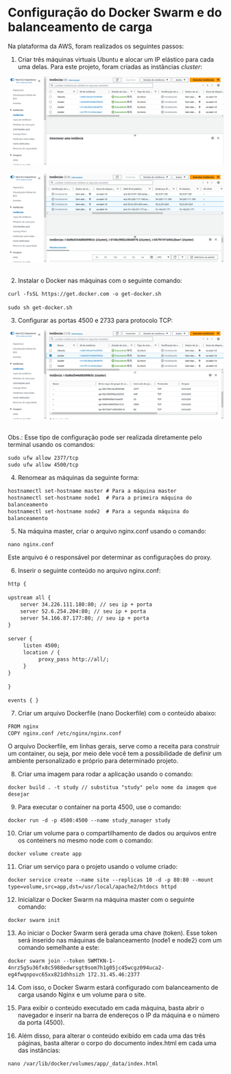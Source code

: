 # Configuração do Docker Swarm e do balanceamento de carga

Na plataforma da AWS, foram realizados os seguintes passos:

1. Criar três máquinas virtuais Ubuntu e alocar um IP elástico para cada uma delas. Para este projeto, foram criadas as instâncias _cluster_:

<div align="center">
  <img src="Imagens/Instancias-AWS.png">
  <br>
  <br>
  <img src="Imagens/IP-elastico.png">
</div>
<br>

2. Instalar o Docker nas máquinas com o seguinte comando:

```
curl -fsSL https://get.docker.com -o get-docker.sh

sudo sh get-docker.sh
```

3. Configurar as portas 4500 e 2733 para protocolo TCP:

<div align="center">
  <img src="Imagens/Portas-TCP.png">
</div>
<br>

Obs.: Esse tipo de configuração pode ser realizada diretamente pelo terminal usando os comandos:

```
sudo ufw allow 2377/tcp
sudo ufw allow 4500/tcp
```

4. Renomear as máquinas da seguinte forma:

```
hostnamectl set-hostname master # Para a máquina master
hostnamectl set-hostname node1  # Para a primeira máquina do balanceamento
hostnamectl set-hostname node2  # Para a segunda máquina do balanceamento
```

5. Na máquina master, criar o arquivo nginx.conf usando o comando:

```
nano nginx.conf
```

Este arquivo é o responsável por determinar as configurações do proxy.

6. Inserir o seguinte conteúdo no arquivo nginx.conf:

```
http {

upstream all {
	server 34.226.111.180:80; // seu ip + porta
	server 52.6.254.204:80; // seu ip + porta
	server 54.166.87.177:80; // seu ip + porta
}

server {
	 listen 4500;
	 location / {
	      proxy_pass http://all/;
	 }
}

}

events { }
```

7. Criar um arquivo Dockerfile (nano Dockerfile) com o conteúdo abaixo:

```
FROM nginx
COPY nginx.conf /etc/nginx/nginx.conf
```

O arquivo Dockerfile, em linhas gerais, serve como a receita para construir um container, ou seja, por meio dele vocẽ tem a possibilidade de definir um ambiente personalizado e próprio para determinado projeto.

8. Criar uma imagem para rodar a aplicação usando o comando:

```
docker build . -t study // substitua "study" pelo nome da imagem que desejar
```

9. Para executar o container na porta 4500, use o comando:

```
docker run -d -p 4500:4500 --name study_manager study
```

10. Criar um volume para o compartilhamento de dados ou arquivos entre os conteiners no mesmo node com o comando:

```
docker volume create app
```

11. Criar um serviço para o projeto usando o volume criado:

```
docker service create --name site --replicas 10 -d -p 80:80 --mount type=volume,src=app,dst=/usr/local/apache2/htdocs httpd
```

12. Inicializar o Docker Swarm na máquina master com o seguinte comando:

```
docker swarm init
```

13. Ao iniciar o Docker Swarm será gerada uma chave (token). Esse token será inserido nas máquinas de balanceamento (node1 e node2) com um comando semelhante a este:

```
docker swarm join --token SWMTKN-1-4nrz5g5u36fx8c5988edwrsgt9som7h1g05jc45wcgz094uca2-eg4fwqnpovc65xx821dhhsizh 172.31.45.46:2377
```

14. Com isso, o Docker Swarm estará configurado com balanceamento de carga usando Nginx e um volume para o site.

15. Para exibir o conteúdo executado em cada máquina, basta abrir o navegador e inserir na barra de endereços o IP da máquina e o número da porta (4500).

16. Além disso, para alterar o conteúdo exibido em cada uma das três páginas, basta alterar o corpo do documento index.html em cada uma das instâncias:

```
nano /var/lib/docker/volumes/app/_data/index.html
```
